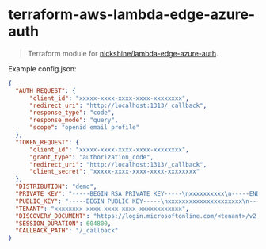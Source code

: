 # terraform-aws-lambda-edge-azure-auth

>Terraform module for [nickshine/lambda-edge-azure-auth].

Example config.json:

```json
{
  "AUTH_REQUEST": {
      "client_id": "xxxxx-xxxx-xxxx-xxxx-xxxxxxxx",
      "redirect_uri": "http://localhost:1313/_callback",
      "response_type": "code",
      "response_mode": "query",
      "scope": "openid email profile"
  },
  "TOKEN_REQUEST": {
      "client_id": "xxxxx-xxxx-xxxx-xxxx-xxxxxxxx",
      "grant_type": "authorization_code",
      "redirect_uri": "http://localhost:1313/_callback",
      "client_secret": "xxxxx-xxxx-xxxx-xxxx-xxxxxxxx"
  },
  "DISTRIBUTION": "demo",
  "PRIVATE_KEY": "-----BEGIN RSA PRIVATE KEY-----\nxxxxxxxxxx\n-----END RSA PRIVATE KEY-----\n",
  "PUBLIC_KEY": "-----BEGIN PUBLIC KEY-----\nxxxxxxxxxxxxxxxxxxxxx\n-----END PUBLIC KEY-----\n",
  "TENANT": "xxxxxxxx-xxxx-xxxx-xxxx-xxxxxxxxxxxx",
  "DISCOVERY_DOCUMENT": "https://login.microsoftonline.com/<tenant>/v2.0/.well-known/openid-configuration",
  "SESSION_DURATION": 604800,
  "CALLBACK_PATH": "/_callback"
}
```

[nickshine/lambda-edge-azure-auth]:https://github.com/nickshine/lambda-edge-azure-auth
